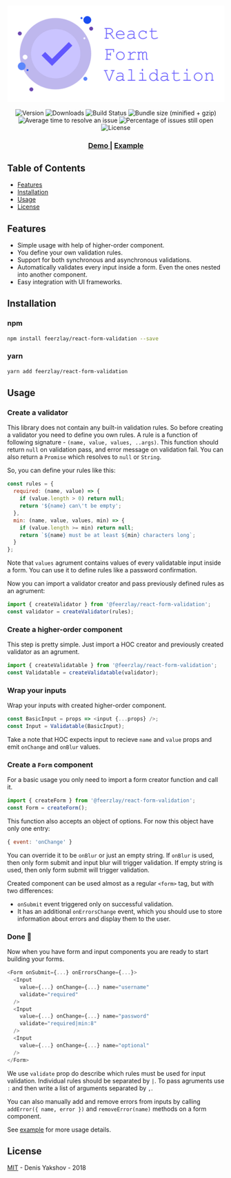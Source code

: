 ![React Form Validation](logo.png?raw=true "React Form Validation")

<div align="center">
  <img src="https://img.shields.io/npm/v/@feerzlay/react-form-validation.svg" alt="Version" />
  <img src="https://img.shields.io/npm/dm/@feerzlay/react-form-validation.svg" alt="Downloads" />
  <img src="https://travis-ci.org/feerzlay/react-form-validation.svg?branch=develop" alt="Build Status" />
  <img src="https://img.shields.io/bundlephobia/minzip/@feerzlay/react-form-validation.svg" alt="Bundle size (minified + gzip)" />
  <img src="http://isitmaintained.com/badge/resolution/feerzlay/react-form-validation.svg" alt="Average time to resolve an issue" />
  <img src="http://isitmaintained.com/badge/open/feerzlay/react-form-validation.svg" alt="Percentage of issues still open" />
  <img src="https://img.shields.io/github/license/mashape/apistatus.svg" alt="License" />
</div>

<h3 align="center">
  <a href="https://feerzlay.github.io/react-form-validation/"> Demo </a>
  <span> | </span>
  <a href="https://github.com/feerzlay/react-form-validation/tree/master/example"> Example </a>
</h3>

## Table of Contents
- [Features](#features)
- [Installation](#installation)
- [Usage](#usage)
- [License](#license)

## Features
- Simple usage with help of higher-order component.
- You define your own validation rules.
- Support for both synchronous and asynchronous validations.
- Automatically validates every input inside a form. Even the ones nested into another component.
- Easy integration with UI frameworks.

## Installation

### npm
```bash
npm install feerzlay/react-form-validation --save
```

### yarn
```bash
yarn add feerzlay/react-form-validation
```

## Usage

### Create a validator
This library does not contain any built-in validation rules. So before creating a validator you need to define you own rules. A rule is a function of following signature - `(name, value, values, ..args)`. This function should return `null` on validation pass, and error message on validation fail. You can also return a `Promise` which resolves to `null` or `String`.

So, you can define your rules like this:
```javascript
const rules = {
  required: (name, value) => {
    if (value.length > 0) return null;
    return '${name} can\'t be empty';
  },
  min: (name, value, values, min) => {
    if (value.length >= min) return null;
    return `${name} must be at least ${min} characters long`;
  }
};
```
Note that `values` agrument contains values of every validatable input inside a form. You can use it to define rules like a password confirmation.

Now you can import a validator creator and pass previously defined rules as an agrument:
```javascript
import { createValidator } from '@feerzlay/react-form-validation';
const validator = createValidator(rules);
```

### Create a higher-order component
This step is pretty simple. Just import a HOC creator and previously created validator as an agrument.
```javascript
import { createValidatable } from '@feerzlay/react-form-validation';
const Validatable = createValidatable(validator);
```

### Wrap your inputs
Wrap your inputs with created higher-order component.
```javascript
const BasicInput = props => <input {...props} />;
const Input = Validatable(BasicInput);
```
Take a note that HOC expects input to recieve `name` and `value` props and emit `onChange` and `onBlur` values.

### Create a `Form` component
For a basic usage you only need to import a form creator function and call it.
```javascript
import { createForm } from '@feerzlay/react-form-validation';
const Form = createForm();
```
This function also accepts an object of options. For now this object have only one entry:
```javascript
{ event: 'onChange' }
```
You can override it to be `onBlur` or just an empty string. If `onBlur` is used, then only form submit and input blur will trigger validation. If empty string is used, then only form submit will trigger validation.

Created component can be used almost as a regular `<form>` tag, but with two differences:
- `onSubmit` event triggered only on successful validation.
- It has an additional `onErrorsChange` event, which you should use to store information about errors and display them to the user.

### Done :tada:
Now when you have form and input components you are ready to start building your forms.
```javascript
<Form onSubmit={...} onErrorsChange={...}>
  <Input
    value={...} onChange={...} name="username"
    validate="required"
  />
  <Input
    value={...} onChange={...} name="password"
    validate="required|min:8"
  />
  <Input
    value={...} onChange={...} name="optional"
  />
</Form>
```
We use `validate` prop do describe which rules must be used for input validation. Individual rules should be separated by `|`. To pass agruments use `:` and then write a list of arguments separated by `,`.

You can also manually add and remove errors from inputs by calling `addError({ name, error })` and `removeError(name)` methods on a form component.

See [example](https://github.com/feerzlay/react-form-validation/tree/master/example) for more usage details.

## License

[MIT](LICENSE) - Denis Yakshov - 2018
